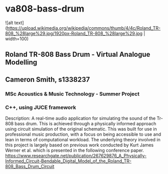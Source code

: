 # va808-bass-drum

![alt text](https://upload.wikimedia.org/wikipedia/commons/thumb/4/4c/Roland_TR-808_%28large%29.jpg/1920px-Roland_TR-808_%28large%29.jpg | width=100)

## Roland TR-808 Bass Drum - Virtual Analogue Modelling
## Cameron Smith, s1338237
### MSc Acoustics & Music Technology - Summer Project
### C++, using JUCE framework

Description: A real-time audio application for simulating the sound of the Tr-808 bass drum. This is achieved through a physically informed approach using circuit simulation of the original schematic. This was built for use in professional music production, with a focus on being accessible to use and lean in terms of computational workload. The underlying theory involved in this project is largely based on previous work conducted by Kurt James Werner et al. which is presented in the following conference paper. https://www.researchgate.net/publication/267629876_A_Physically-Informed_Circuit-Bendable_Digital_Model_of_the_Roland_TR-808_Bass_Drum_Circuit
